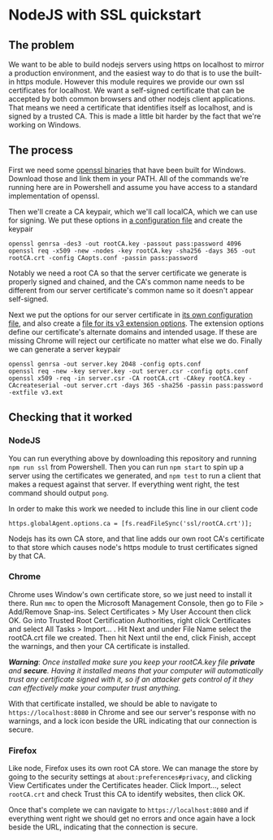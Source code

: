 # NodeJS with SSL quickstart

## The problem

We want to be able to build nodejs servers using https on localhost to mirror a production environment, and the easiest way to do that is to use the built-in https module. However this module requires we provide our own ssl certificates for localhost. We want a self-signed certificate that can be accepted by both common browsers and other nodejs client applications. That means we need a certificate that identifies itself as localhost, and is signed by a trusted CA. This is made a little bit harder by the fact that we're working on Windows.

## The process

First we need some [openssl binaries](https://wiki.openssl.org/index.php/Binaries) that have been built for Windows. Download those and link them in your PATH. All of the commands we're running here are in Powershell and assume you have access to a standard implementation of openssl.

Then we'll create a CA keypair, which we'll call localCA, which we can use for signing. We put these options in [a configuration file](../blob/master/ssl/CAopts.conf) and create the keypair
```
openssl genrsa -des3 -out rootCA.key -passout pass:password 4096
openssl req -x509 -new -nodes -key rootCA.key -sha256 -days 365 -out rootCA.crt -config CAopts.conf -passin pass:password
```

Notably we need a root CA so that the server certificate we generate is properly signed and chained, and the CA's common name needs to be different from our server certificate's common name so it doesn't appear self-signed.

Next we put the options for our server certificate in [its own configuration file](../blob/master/ssl/opts.conf), and also create a [file for its v3 extension options](../blob/master/ssl/v3.ext). The extension options define our certificate's alternate domains and intended usage. If these are missing Chrome will reject our certificate no matter what else we do. Finally we can generate a server keypair
```
openssl genrsa -out server.key 2048 -config opts.conf
openssl req -new -key server.key -out server.csr -config opts.conf
openssl x509 -req -in server.csr -CA rootCA.crt -CAkey rootCA.key -CAcreateserial -out server.crt -days 365 -sha256 -passin pass:password -extfile v3.ext
```

## Checking that it worked

### NodeJS

You can run everything above by downloading this repository and running `npm run ssl` from Powershell. Then you can run `npm start` to spin up a server using the certificates we generated, and `npm test` to run a client that makes a request against that server. If everything went right, the test command should output `pong`.

In order to make this work we needed to include this line in our client code
```
https.globalAgent.options.ca = [fs.readFileSync('ssl/rootCA.crt')];
```

Nodejs has its own CA store, and that line adds our own root CA's certificate to that store which causes node's https module to trust certificates signed by that CA.

### Chrome

Chrome uses Window's own certificate store, so we just need to install it there. Run `mmc` to open the Microsoft Management Console, then go to File > Add/Remove Snap-ins. Select Certificates > My User Account then click OK. Go into Trusted Root Certification Authorities, right click Certificates and select All Tasks > Import... . Hit Next and under File Name select the rootCA.crt file we created. Then hit Next until the end, click Finish, accept the warnings, and then your CA certificate is installed.

**_Warning_**: _Once installed make sure you keep your rootCA.key file **private** and **secure**. Having it installed means that your computer will automatically trust any certificate signed with it, so if an attacker gets control of it they can effectively make your computer trust anything._

With that certificate installed, we should be able to navigate to `https://localhost:8080` in Chrome and see our server's response with no warnings, and a lock icon beside the URL indicating that our connection is secure.

### Firefox

Like node, Firefox uses its own root CA store. We can manage the store by going to the security settings at `about:preferences#privacy`, and clicking View Certificates under the Certificates header. Click Import..., select `rootCA.crt` and check Trust this CA to identify websites, then click OK.

Once that's complete we can navigate to `https://localhost:8080` and if everything went right we should get no errors and once again have a lock beside the URL, indicating that the connection is secure.